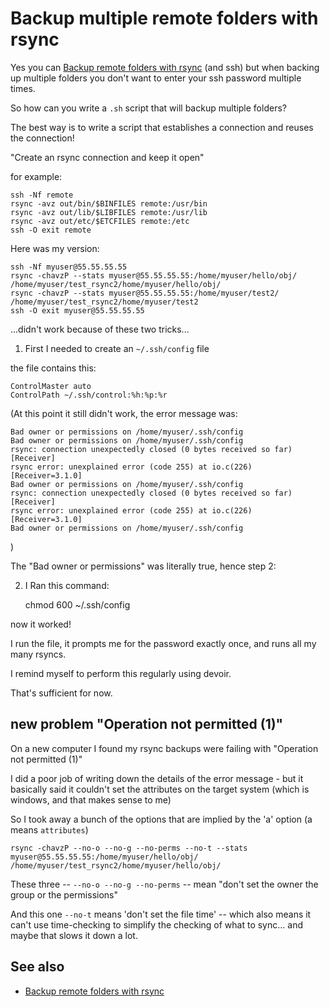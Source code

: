 ﻿# Backup multiple remote folders with rsync

Yes you can [Backup remote folders with rsync](backup_remote_folders_with_rsync.md) (and ssh) but when backing up multiple folders you don't want to enter your ssh password multiple times.

So how can you write a `.sh` script that will backup multiple folders?

The best way is to write a script that establishes a connection and reuses the connection!

"Create an rsync connection and keep it open"

for example:

	ssh -Nf remote
	rsync -avz out/bin/$BINFILES remote:/usr/bin
	rsync -avz out/lib/$LIBFILES remote:/usr/lib
	rsync -avz out/etc/$ETCFILES remote:/etc
	ssh -O exit remote

Here was my version:

	ssh -Nf myuser@55.55.55.55
	rsync -chavzP --stats myuser@55.55.55.55:/home/myuser/hello/obj/ /home/myuser/test_rsync2/home/myuser/hello/obj/
	rsync -chavzP --stats myuser@55.55.55.55:/home/myuser/test2/ /home/myuser/test_rsync2/home/myuser/test2
	ssh -O exit myuser@55.55.55.55

...didn't work because of these two tricks...

1. First I needed to create an `~/.ssh/config` file

the file contains this:

	ControlMaster auto
	ControlPath ~/.ssh/control:%h:%p:%r

(At this point it still didn't work, the error message was:

	Bad owner or permissions on /home/myuser/.ssh/config
	Bad owner or permissions on /home/myuser/.ssh/config
	rsync: connection unexpectedly closed (0 bytes received so far) [Receiver]
	rsync error: unexplained error (code 255) at io.c(226) [Receiver=3.1.0]
	Bad owner or permissions on /home/myuser/.ssh/config
	rsync: connection unexpectedly closed (0 bytes received so far) [Receiver]
	rsync error: unexplained error (code 255) at io.c(226) [Receiver=3.1.0]
	Bad owner or permissions on /home/myuser/.ssh/config
)

The "Bad owner or permissions" was literally true, hence step 2:

2. I Ran this command:

	chmod 600 ~/.ssh/config

now it worked!

I run the file, it prompts me for the password exactly once, and runs all my many rsyncs.

I remind myself to perform this regularly using devoir.

That's sufficient for now.

## new problem "Operation not permitted (1)"

On a new computer I found my rsync backups were failing with "Operation not permitted (1)" 


I did a poor job of writing down the details of the error message - but it basically said it couldn't set the attributes on the target system (which is windows, and that makes sense to me)

So I took away a bunch of the options that are implied by the 'a' option (a means `attributes`)

	rsync -chavzP --no-o --no-g --no-perms --no-t --stats myuser@55.55.55.55:/home/myuser/hello/obj/ /home/myuser/test_rsync2/home/myuser/hello/obj/

These three -- `--no-o --no-g --no-perms` -- mean "don't set the owner the group or the permissions"

And this one `--no-t` means 'don't set the file time' -- which also means it can't use time-checking to simplify the checking of what to sync... and maybe that slows it down a lot.




## See also

* [Backup remote folders with rsync](backup_remote_folders_with_rsync.md)